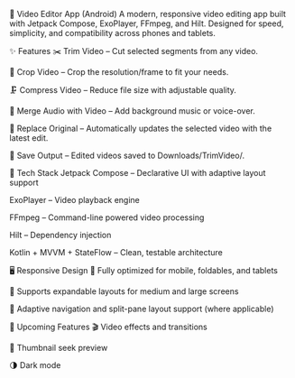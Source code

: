 📱 Video Editor App (Android)
A modern, responsive video editing app built with Jetpack Compose, ExoPlayer, FFmpeg, and Hilt. Designed for speed, simplicity, and compatibility across phones and tablets.

✨ Features
✂️ Trim Video – Cut selected segments from any video.

🔲 Crop Video – Crop the resolution/frame to fit your needs.

🗜️ Compress Video – Reduce file size with adjustable quality.

🎵 Merge Audio with Video – Add background music or voice-over.

🔄 Replace Original – Automatically updates the selected video with the latest edit.

💾 Save Output – Edited videos saved to Downloads/TrimVideo/.

🧱 Tech Stack
Jetpack Compose – Declarative UI with adaptive layout support

ExoPlayer – Video playback engine

FFmpeg – Command-line powered video processing

Hilt – Dependency injection

Kotlin + MVVM + StateFlow – Clean, testable architecture

🖥️ Responsive Design
📱 Fully optimized for mobile, foldables, and tablets

📐 Supports expandable layouts for medium and large screens

🧭 Adaptive navigation and split-pane layout support (where applicable)

🚧 Upcoming Features
🎬 Video effects and transitions

📸 Thumbnail seek preview

🌗 Dark mode

